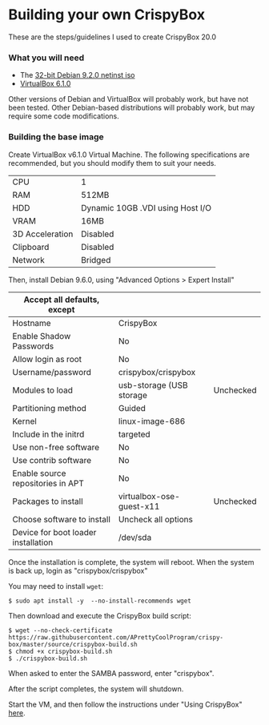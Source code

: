 # Building your own CrispyBox

These are the steps/guidelines I used to create CrispyBox 20.0

### What you will need
* The [32-bit Debian 9.2.0 netinst iso](https://cdimage.debian.org/debian-cd/current/i386/iso-cd/debian-9.2.0-i386-netinst.iso)
* [VirtualBox 6.1.0](https://www.virtualbox.org/wiki/Downloads)

Other versions of Debian and VirtualBox will probably work, but have not been tested. Other Debian-based distributions will probably work, but may require some code modifications.

### Building the base image
Create VirtualBox v6.1.0 Virtual Machine. The following specifications are recommended, but you should modify them to suit your needs.
    
|                 |   |
|-----------------|---|
| CPU             | 1 |
| RAM             | 512MB |
| HDD             | Dynamic 10GB .VDI using Host I/O |
| VRAM            | 16MB | 
| 3D Acceleration | Disabled |
| Clipboard       | Disabled |
| Network         | Bridged |

Then, install Debian 9.6.0, using "Advanced Options > Expert Install"

|  Accept all defaults, except        |   |   |
|-------------------------------------|---|---|
| Hostname                            | CrispyBox |   |
| Enable Shadow Passwords             | No |   |
| Allow login as root                 | No |   |
| Username/password                   | crispybox/crispybox |   | 
| Modules to load                     | usb-storage (USB storage | Unchecked |
| Partitioning method                 | Guided |   |
| Kernel                              | linux-image-686 |   |
| Include in the initrd               | targeted |   |
| Use non-free software               | No |   |
| Use contrib software                | No |   |
| Enable source repositories in APT   | No |   |
| Packages to install                 | virtualbox-ose-guest-x11 | Unchecked |
| Choose software to install          | Uncheck all options |   |
| Device for boot loader installation | /dev/sda |   |

Once the installation is complete, the system will reboot. When the system is back up, login as "crispybox/crispybox"

You may need to install `wget`:
```
$ sudo apt install -y  --no-install-recommends wget
```	

Then download and execute the CrispyBox build script:

```
$ wget --no-check-certificate https://raw.githubusercontent.com/APrettyCoolProgram/crispy-box/master/source/crispybox-build.sh
$ chmod +x crispybox-build.sh
$ ./crispybox-build.sh
```	

When asked to enter the SAMBA password, enter "crispybox".

After the script completes, the system will shutdown.
	
Start the VM, and then follow the instructions under "Using CrispyBox" [here](https://github.com/APrettyCoolProgram/CrispyBox).
